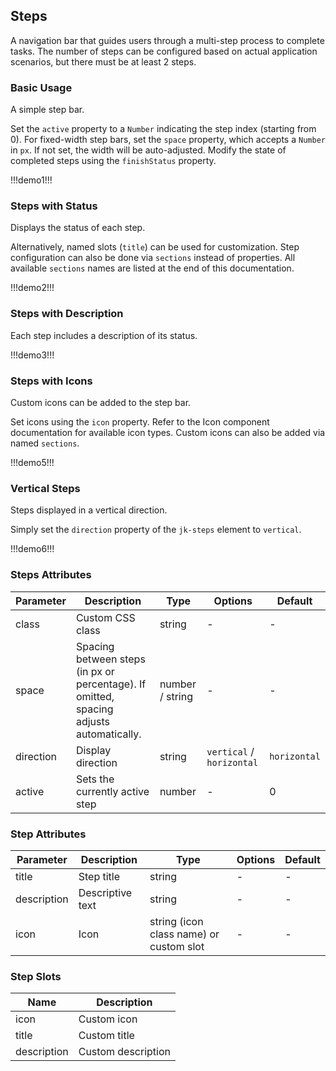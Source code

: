 ## Steps  

A navigation bar that guides users through a multi-step process to complete tasks. The number of steps can be configured based on actual application scenarios, but there must be at least 2 steps.  

### Basic Usage  

A simple step bar.  

Set the `active` property to a `Number` indicating the step index (starting from 0). For fixed-width step bars, set the `space` property, which accepts a `Number` in `px`. If not set, the width will be auto-adjusted. Modify the state of completed steps using the `finishStatus` property.  

!!!demo1!!!  

### Steps with Status  

Displays the status of each step.  

Alternatively, named slots (`title`) can be used for customization. Step configuration can also be done via `sections` instead of properties. All available `sections` names are listed at the end of this documentation.  

!!!demo2!!!  

### Steps with Description  

Each step includes a description of its status.  

!!!demo3!!!  

### Steps with Icons  

Custom icons can be added to the step bar.  

Set icons using the `icon` property. Refer to the Icon component documentation for available icon types. Custom icons can also be added via named `sections`.  

!!!demo5!!!  

### Vertical Steps  

Steps displayed in a vertical direction.  

Simply set the `direction` property of the `jk-steps` element to `vertical`.  

!!!demo6!!!  

### Steps Attributes  

| Parameter | Description | Type | Options | Default |  
|-----------|-------------|------|---------|---------|  
| class     | Custom CSS class | string | - | - |  
| space     | Spacing between steps (in px or percentage). If omitted, spacing adjusts automatically. | number / string | - | - |  
| direction | Display direction | string | `vertical` / `horizontal` | `horizontal` |  
| active    | Sets the currently active step | number | - | 0 |  

### Step Attributes  

| Parameter | Description | Type | Options | Default |  
|-----------|-------------|------|---------|---------|  
| title     | Step title | string | - | - |  
| description | Descriptive text | string | - | - |  
| icon      | Icon | string (icon class name) or custom slot | - | - |  

### Step Slots  

| Name | Description |  
|------|-------------|  
| icon | Custom icon |  
| title | Custom title |  
| description | Custom description |